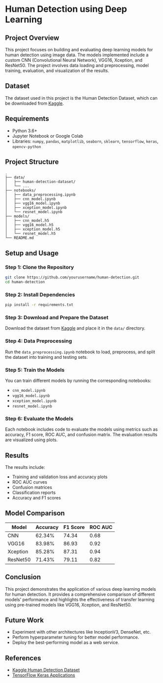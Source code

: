 # Human Detection using Deep Learning

## Project Overview
This project focuses on building and evaluating deep learning models for human detection using image data. The models implemented include a custom CNN (Convolutional Neural Network), VGG16, Xception, and ResNet50. The project involves data loading and preprocessing, model training, evaluation, and visualization of the results.

## Dataset
The dataset used in this project is the Human Detection Dataset, which can be downloaded from [Kaggle](https://www.kaggle.com/constantinwerner/human-detection-dataset).

## Requirements
- Python 3.6+
- Jupyter Notebook or Google Colab
- Libraries: `numpy`, `pandas`, `matplotlib`, `seaborn`, `sklearn`, `tensorflow`, `keras`, `opencv-python`

## Project Structure
```
.
├── data/
│   ├── human-detection-dataset/
│   └── ...
├── notebooks/
│   ├── data_preprocessing.ipynb
│   ├── cnn_model.ipynb
│   ├── vgg16_model.ipynb
│   ├── xception_model.ipynb
│   └── resnet_model.ipynb
├── models/
│   ├── cnn_model.h5
│   ├── vgg16_model.h5
│   ├── xception_model.h5
│   └── resnet_model.h5
└── README.md
```

## Setup and Usage
### Step 1: Clone the Repository
```bash
git clone https://github.com/yourusername/human-detection.git
cd human-detection
```

### Step 2: Install Dependencies
```bash
pip install -r requirements.txt
```

### Step 3: Download and Prepare the Dataset
Download the dataset from [Kaggle](https://www.kaggle.com/constantinwerner/human-detection-dataset) and place it in the `data/` directory.

### Step 4: Data Preprocessing
Run the `data_preprocessing.ipynb` notebook to load, preprocess, and split the dataset into training and testing sets.

### Step 5: Train the Models
You can train different models by running the corresponding notebooks:
- `cnn_model.ipynb`
- `vgg16_model.ipynb`
- `xception_model.ipynb`
- `resnet_model.ipynb`

### Step 6: Evaluate the Models
Each notebook includes code to evaluate the models using metrics such as accuracy, F1 score, ROC AUC, and confusion matrix. The evaluation results are visualized using plots.

## Results
The results include:
- Training and validation loss and accuracy plots
- ROC AUC curves
- Confusion matrices
- Classification reports
- Accuracy and F1 scores

## Model Comparison
| Model     | Accuracy | F1 Score | ROC AUC | 
|-----------|----------|----------|---------|
| CNN       | 62.34%   | 74.34    | 0.68   |
| VGG16     | 83.98%   | 86.93    | 0.92   |
| Xception  | 85.28%   | 87.31    | 0.94   |
| ResNet50  | 71.43%   | 79.11    | 0.82   |

## Conclusion
This project demonstrates the application of various deep learning models for human detection. It provides a comprehensive comparison of different models' performance and highlights the effectiveness of transfer learning using pre-trained models like VGG16, Xception, and ResNet50.

## Future Work
- Experiment with other architectures like InceptionV3, DenseNet, etc.
- Perform hyperparameter tuning for better model performance.
- Deploy the best-performing model as a web service.

## References
- [Kaggle Human Detection Dataset](https://www.kaggle.com/constantinwerner/human-detection-dataset)
- [TensorFlow Keras Applications](https://www.tensorflow.org/api_docs/python/tf/keras/applications)
